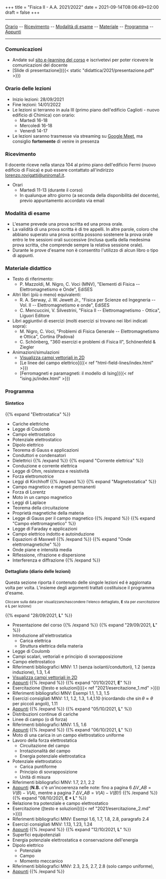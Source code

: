 +++
title = "Fisica II - A.A. 2021/2022"
date = 2021-09-14T08:06:49+02:00
draft = false
+++

---

[Orario](#orario-delle-lezioni) -- [Ricevimento](#ricevimento) -- [Modalità di esame](#modalit-agrave-di-esame) -- [Materiale](#materiale-didattico) -- [Programma](#programma) -- [Appunti](#appunti)

---

### Comunicazioni

* Andate sul [sito e-learning del corso](https://elearning.uniroma1.it/course/view.php?id=13879) e iscrivetevi per poter ricevere le comunicazioni del docente
* [Slide di presentazione]({{< static "didattica/2021/presentazione.pdf" >}})

### Orario delle lezioni

* Inizio lezioni: 28/09/2021
* Fine lezioni: 14/01/2022
* Le lezioni si terranno in aula III (primo piano dell'edificio Caglioti - nuovo edificio di Chimica) con orario:
	* Martedì 16-18
	* Mercoledì 16-18
	* Venerdì 14-17
* Le lezioni saranno trasmesse via streaming su [Google Meet](https://meet.google.com/qam-mhzv-evo), ma consiglio **fortemente** di venire in presenza

### Ricevimento

Il docente riceve nella stanza 104 al primo piano dell'edificio Fermi (nuovo edificio di Fisica) e può essere contattato all'indirizzo [lorenzo.rovigatti@uniroma1.it](mailto:lorenzo.rovigatti@uniroma1.it).

* Orari
	* Martedì 11-13 (durante il corso)
	* In qualunque altro giorno (a seconda della disponibilità del docente), previo appuntamento accordato via email

### Modalit&agrave; di esame

* L'esame prevede una prova scritta ed una prova orale.
* La validità di una prova scritta è di tre appelli. In altre parole, coloro che abbiano superato una prova scritta possono sostenere la prova orale entro le tre sessioni orali successive (inclusa quella della medesima prova scritta, che comprende sempre la relativa sessione orale). 
* Durante le prove d'esame non è consentito l'utilizzo di alcun libro o tipo di appunti.

### Materiale didattico

* Testo di riferimento:
	* P. Mazzoldi, M. Nigro, C. Voci (MNV), "Elementi di Fisica -- Elettromagnetismo e Onde", EdiSES
* Altri libri (più o meno) equivalenti:
	* R. A. Serway, J. W. Jewett Jr., "Fisica per Scienze ed Ingegneria -- Vol. II -- Elettromagnetismo e onde", EdiSES
	* C. Mencuccini, V. Silvestrini, "Fisica II -- Elettromagnetismo - Ottica", Liguori Editore
* Libri aggiuntivi di esercizi (molti esercizi si trovano nei libri indicati sopra):
	* M. Nigro, C. Voci, "Problemi di Fisica Generale -- Elettromagnetismo e Ottica", Cortina (Padova)
	* C. Schönberg, "360 esercizi e problemi di Fisica II", Schönenfeld & Ziegler
* Animazioni/simulazioni
	* [Visualizza campi vettoriali in 2D](https://www.geogebra.org/m/QPE4PaDZ)
	* [Le linee del campo elettrico]({{< ref "html-field-lines/index.html" >}})
	* [Ferromagneti e paramagneti: il modello di Ising]({{< ref "ising.js/index.html" >}})

### Programma

#### Sintetico

{{% expand "Elettrostatica" %}}
* Cariche elettriche
* Legge di Coulomb
* Campo elettrostatico
* Potenziale elettrostatico
* Dipolo elettrico
* Teorema di Gauss e applicazioni
* Conduttori e condensatori
* Dielettrici
{{% /expand %}}
{{% expand "Corrente elettrica" %}}
* Conduzione e corrente elettrica
* Legge di Ohm, resistenza e resistività
* Forza elettromotrice
* Leggi di Kirchhoff
{{% /expand %}}
{{% expand "Magnetostatica" %}}
* Campo magnetico e magneti permanenti
* Forza di Lorentz
* Moto in un campo magnetico
* Leggi di Laplace
* Teorema della circuitazione
* Proprietà magnetiche della materia
* Legge di Gauss per il campo magnetico
{{% /expand %}}
{{% expand "Campo elettromagnetico" %}}
* Legge di Faraday e applicazioni
* Campo elettrico indotto e autoinduzione
* Equazioni di Maxwell
{{% /expand %}}
{{% expand "Onde elettromagnetiche" %}}
* Onde piane e intensità media
* Riflessione, rifrazione e dispersione
* Interferenza e diffrazione
{{% /expand %}}

#### Dettagliato (diario delle lezioni)

Questa sezione riporta il contenuto delle singole lezioni ed è aggiornata volta per volta. L'insieme degli argomenti trattati costituisce il programma d'esame.

<small>Cliccare sulla data per visualizzare/nascondere l'elenco dettagliato, **E** sta per *esercitazione* e **L** per *lezione*)</small>

{{% expand "28/09/2021, <b>L</b>" %}}
* Presentazione del corso
{{% /expand %}}
{{% expand "29/09/2021, <b>L</b>" %}}
* Introduzione all'elettrostatica
	* Carica elettrica
	* Struttura elettrica della materia
* Legge di Coulomb
* Campi scalari, vettoriali e principio di sovrapposizione
* Campo elettrostatico
* Riferimenti bibliografici MNV: 1.1 (senza isolanti/conduttori), 1.2 (senza induzione), 1.3, 1.4
* [Visualizza campi vettoriali in 2D](https://www.geogebra.org/m/QPE4PaDZ)
* [Appunti](../../files/appunti/2021/appunti_29_09.pdf)
{{% /expand %}}
{{% expand "01/10/2021, <b>E</b>" %}}
* Esercitazione ([testo e soluzioni]({{< ref "2021/esercitazione_1.md" >}}))
* Riferimenti bibliografici MNV: Esempi 1.1, 1.3, 1.5
* Esercizi consigliati MNV: 1.1, 1.2, 1.3, 1.4,1.10 (ricordando che $\sin \theta \approx \theta$ per piccoli angoli), 1.11
* [Appunti](../../files/appunti/2021/appunti_01_10.pdf)
{{% /expand %}}
{{% expand "05/10/2021, <b>L</b>" %}}
* Distribuzioni continue di cariche
* Linee di campo (o di forza)
* Riferimenti bibliografici MNV: 1.5, 1.6
* [Appunti](../../files/appunti/2021/appunti_05_10.pdf)
{{% /expand %}}
{{% expand "06/10/2021, <b>L</b>" %}}
* Moto di una carica in un campo elettrostatico uniforme
* Lavoro della forza elettrostatica
	* Circuitazione del campo
	* Irrotazionalità del campo
	* Energia potenziale elettrostatica
* Potenziale elettrostatico
	* Carica puntiforme
	* Principio di sovrapposizione
	* Unità di misura
* Riferimenti bibliografici MNV: 1.7, 2.1, 2.2
* [Appunti](../../files/appunti/2021/appunti_06_10.pdf) (**N.B.** c'è un'incoerenza nelle note: fino a pagina 6 $\Delta V\_{AB} = V(B) - V(A)$, mentre a pagina 7 $\Delta V\_{AB} = V(A) - V(B)$!)
{{% /expand %}}
{{% expand "08/10/2021, <b>E + L</b>" %}}
* Relazione tra potenziale e campo elettrostatico
* Esercitazione ([testo e soluzioni]({{< ref "2021/esercitazione_2.md" >}}))
* Riferimenti bibliografici MNV: Esempi 1.6, 1.7, 1.8, 2.8, paragrafo 2.4
* Esercizi consigliati MNV: 1.13, 1.23, 1.24
* [Appunti](../../files/appunti/2021/appunti_08_10.pdf)
{{% /expand %}}
{{% expand "12/10/2021, <b>L</b>" %}}
* Superfici equipotenziali
* Energia potenziale elettrostatica e conservazione dell'energia
* Dipolo elettrico
	* Potenziale
	* Campo
	* Momento meccanico
* Riferimenti bibliografici MNV: 2.3, 2.5, 2.7, 2.8 (solo campo uniforme),
* [Appunti](../../files/appunti/2021/appunti_12_10.pdf)
{{% /expand %}}
